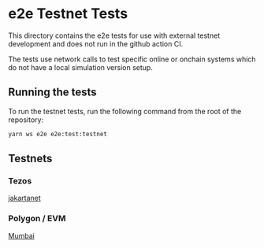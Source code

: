 # e2e Testnet Tests
This directory contains the e2e tests for use with external testnet development and does not run in the github action CI.

The tests use network calls to test specific online or onchain systems which do not have a local simulation version setup.

## Running the tests
To run the testnet tests, run the following command from the root of the repository:

```bash
yarn ws e2e e2e:test:testnet
```

## Testnets

### Tezos 
[jakartanet](https://jakartanet.smartpy.io/)

### Polygon / EVM
[Mumbai](https://chainlist.org/chain/80001)
